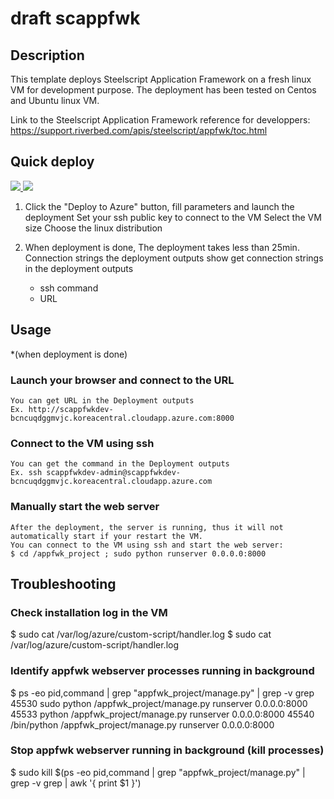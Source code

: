 # draft scappfwk

## Description

This template deploys Steelscript Application Framework on a fresh linux VM for development purpose. The deployment has been tested on Centos and Ubuntu linux VM.

Link to the Steelscript Application Framework reference for developpers: https://support.riverbed.com/apis/steelscript/appfwk/toc.html

## Quick deploy

<a href="https://portal.azure.com/#create/Microsoft.Template/uri/https%3A%2F%2Fraw.githubusercontent.com%2Fgwenblum%2Ftempwb%2Fmaster%2Fazuredeploy.json" target="_blank">
    <img src="http://azuredeploy.net/deploybutton.png"/>
</a>
<a href="http://armviz.io/#/?load=https%3A%2F%2Fraw.githubusercontent.com%2F%2Fgwenblum%2Ftempwb%2Fmaster%2Fazuredeploy.json" target="_blank">
    <img src="http://armviz.io/visualizebutton.png"/>
</a>

1. Click the "Deploy to Azure" button, fill parameters and launch the deployment
    Set your ssh public key to connect to the VM
    Select the VM size
    Choose the linux distribution

2. When deployment is done, 
    The deployment takes less than 25min.
    Connection strings the deployment outputs show get connection strings in the deployment outputs
    * ssh command
    * URL

## Usage

*(when deployment is done)

### Launch your browser and connect to the URL

    You can get URL in the Deployment outputs
    Ex. http://scappfwkdev-bcncuqdggmvjc.koreacentral.cloudapp.azure.com:8000

### Connect to the VM using ssh

    You can get the command in the Deployment outputs
    Ex. ssh scappfwkdev-admin@scappfwkdev-bcncuqdggmvjc.koreacentral.cloudapp.azure.com

### Manually start the web server 

    After the deployment, the server is running, thus it will not automatically start if your restart the VM.
    You can connect to the VM using ssh and start the web server:    
    $ cd /appfwk_project ; sudo python runserver 0.0.0.0:8000 
    
## Troubleshooting

### Check installation log in the VM
$ sudo cat /var/log/azure/custom-script/handler.log
$ sudo cat /var/log/azure/custom-script/handler.log

### Identify appfwk webserver processes running in background
$ ps -eo pid,command | grep "appfwk_project/manage.py" | grep -v grep
45530 sudo python /appfwk_project/manage.py runserver 0.0.0.0:8000
45533 python /appfwk_project/manage.py runserver 0.0.0.0:8000
45540 /bin/python /appfwk_project/manage.py runserver 0.0.0.0:8000

### Stop appfwk webserver running in background (kill processes)
$ sudo kill $(ps -eo pid,command | grep "appfwk_project/manage.py" | grep -v grep | awk '{ print $1 }')
